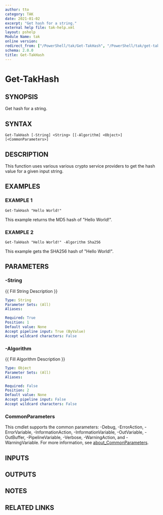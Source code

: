 ```yaml
---
author: tto
category: TAK
date: 2021-01-02
excerpt: "Get hash for a string."
external help file: tak-help.xml
layout: pshelp
Module Name: tak
online version:
redirect_from: ["/PowerShell/tak/Get-TakHash", "/PowerShell/tak/get-takhash", "/PowerShell/get-takhash"]
schema: 2.0.0
title: Get-TakHash
---
```


# Get-TakHash

## SYNOPSIS
Get hash for a string.

## SYNTAX

```
Get-TakHash [-String] <String> [[-Algorithm] <Object>] [<CommonParameters>]
```

## DESCRIPTION
This function uses various various crypto service providers to get the hash value for a given input string.

## EXAMPLES

### EXAMPLE 1
```
Get-TakHash "Hello World!"
```

This example returns the MD5 hash of "Hello World!".

### EXAMPLE 2
```
Get-TakHash "Hello World!" -Algorithm Sha256
```

This example gets the SHA256 hash of "Hello World!".

## PARAMETERS

### -String
{{ Fill String Description }}

```yaml
Type: String
Parameter Sets: (All)
Aliases:

Required: True
Position: 1
Default value: None
Accept pipeline input: True (ByValue)
Accept wildcard characters: False
```

### -Algorithm
{{ Fill Algorithm Description }}

```yaml
Type: Object
Parameter Sets: (All)
Aliases:

Required: False
Position: 2
Default value: None
Accept pipeline input: False
Accept wildcard characters: False
```

### CommonParameters
This cmdlet supports the common parameters: -Debug, -ErrorAction, -ErrorVariable, -InformationAction, -InformationVariable, -OutVariable, -OutBuffer, -PipelineVariable, -Verbose, -WarningAction, and -WarningVariable. For more information, see [about_CommonParameters](http://go.microsoft.com/fwlink/?LinkID=113216).

## INPUTS

## OUTPUTS

## NOTES

## RELATED LINKS
